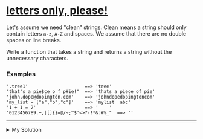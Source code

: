 # [letters only, please!](https://www.codewars.com/kata/59be6bdc4f98a8a9c700007d)

Let's assume we need "clean" strings. Clean means a string should only contain letters `a-z`, `A-Z` and spaces. We
assume that there are no double spaces or line breaks.

Write a function that takes a string and returns a string without the unnecessary characters.

### Examples

    '.tree1'                     ==> 'tree'
    "that's a pie$ce o_f p#ie!"  ==> 'thats a piece of pie'
    'john.dope@dopington.com'    ==> 'johndopedopingtoncom'
    'my_list = ["a","b","c"]'    ==> 'mylist  abc'
    '1 + 1 = 2'                  ==> '    '
    "0123456789.+,|[]{}=@/~;^$'<>?-!*&:#%_"  ==> ''

---

<details><summary>My Solution</summary>

```js
function removeChars(s) {
  return s.replace(/[^a-z\s]/gi, "");
}
```

</details>
